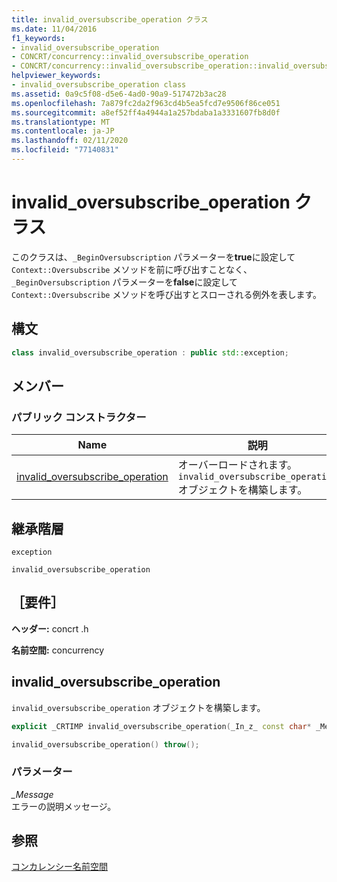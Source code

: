 ```yaml
---
title: invalid_oversubscribe_operation クラス
ms.date: 11/04/2016
f1_keywords:
- invalid_oversubscribe_operation
- CONCRT/concurrency::invalid_oversubscribe_operation
- CONCRT/concurrency::invalid_oversubscribe_operation::invalid_oversubscribe_operation
helpviewer_keywords:
- invalid_oversubscribe_operation class
ms.assetid: 0a9c5f08-d5e6-4ad0-90a9-517472b3ac28
ms.openlocfilehash: 7a879fc2da2f963cd4b5ea5fcd7e9506f86ce051
ms.sourcegitcommit: a8ef52ff4a4944a1a257bdaba1a3331607fb8d0f
ms.translationtype: MT
ms.contentlocale: ja-JP
ms.lasthandoff: 02/11/2020
ms.locfileid: "77140831"
---
```

# <a name="invalid_oversubscribe_operation-class"></a>invalid_oversubscribe_operation クラス

このクラスは、`_BeginOversubscription` パラメーターを**true**に設定して `Context::Oversubscribe` メソッドを前に呼び出すことなく、`_BeginOversubscription` パラメーターを**false**に設定して `Context::Oversubscribe` メソッドを呼び出すとスローされる例外を表します。

## <a name="syntax"></a>構文

```cpp
class invalid_oversubscribe_operation : public std::exception;
```

## <a name="members"></a>メンバー

### <a name="public-constructors"></a>パブリック コンストラクター

|Name|説明|
|----------|-----------------|
|[invalid_oversubscribe_operation](#ctor)|オーバーロードされます。 `invalid_oversubscribe_operation` オブジェクトを構築します。|

## <a name="inheritance-hierarchy"></a>継承階層

`exception`

`invalid_oversubscribe_operation`

## <a name="requirements"></a>［要件］

**ヘッダー:** concrt .h

**名前空間:** concurrency

## <a name="ctor"></a>invalid_oversubscribe_operation

`invalid_oversubscribe_operation` オブジェクトを構築します。

```cpp
explicit _CRTIMP invalid_oversubscribe_operation(_In_z_ const char* _Message) throw();

invalid_oversubscribe_operation() throw();
```

### <a name="parameters"></a>パラメーター

*_Message*<br/>
エラーの説明メッセージ。

## <a name="see-also"></a>参照

[コンカレンシー名前空間](concurrency-namespace.md)
